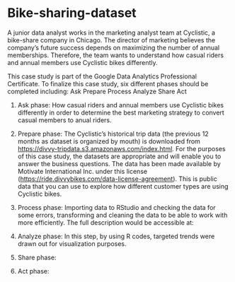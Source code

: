 # Bike-sharing-dataset
A junior data analyst works in the marketing analyst team at Cyclistic, a bike-share company in Chicago. The director of marketing believes the company’s future success depends on maximizing the number of annual memberships. Therefore, the team wants to understand how casual riders and annual members use Cyclistic bikes differently. 

This case study is part of the Google Data Analytics Professional Certificate. 
To finalize this case study, six different phases should be completed including: Ask  Prepare  Process  Analyze  Share  Act

1) Ask phase:
How casual riders and annual members use Cyclistic bikes differently in order to determine the best marketing strategy to convert casual members to anual riders.

2) Prepare phase:
The Cyclistic’s historical trip data (the previous 12 months as dataset is organized by mouth) is downloaded from https://divvy-tripdata.s3.amazonaws.com/index.html. 
For the purposes of this case study, the datasets are appropriate and will enable you to answer the business questions. 
The data has been made available by Motivate International Inc. under this license (https://ride.divvybikes.com/data-license-agreement). 
This is public data that you can use to explore how different customer types are using Cyclistic bikes. 

3) Process phase:
Importing data to RStudio and checking the data for some errors, transforming and cleaning the data to be able to work with more efficiently.
The full description would be accessible at:

4) Analyze phase:
In this step, by using R codes, targeted trends were drawn out for visualization purposes.

5) Share phase:


6) Act phase:


